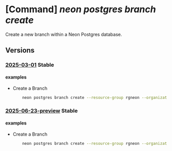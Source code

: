 # [Command] _neon postgres branch create_

Create a new branch within a Neon Postgres database.

## Versions

### [2025-03-01](/Resources/mgmt-plane/L3N1YnNjcmlwdGlvbnMve30vcmVzb3VyY2Vncm91cHMve30vcHJvdmlkZXJzL25lb24ucG9zdGdyZXMvb3JnYW5pemF0aW9ucy97fS9wcm9qZWN0cy97fS9icmFuY2hlcy97fQ==/2025-03-01.xml) **Stable**

<!-- mgmt-plane /subscriptions/{}/resourcegroups/{}/providers/neon.postgres/organizations/{}/projects/{}/branches/{} 2025-03-01 -->

#### examples

- Create a Branch
    ```bash
        neon postgres branch create --resource-group rgneon --organization-name org-cli-test --project-name old-frost-16758796 --branch-name test-branch --entity-name test-branch --role-name test_role --database-name testneondb
    ```

### [2025-06-23-preview](/Resources/mgmt-plane/L3N1YnNjcmlwdGlvbnMve30vcmVzb3VyY2Vncm91cHMve30vcHJvdmlkZXJzL25lb24ucG9zdGdyZXMvb3JnYW5pemF0aW9ucy97fS9wcm9qZWN0cy97fS9icmFuY2hlcy97fQ==/2025-06-23-preview.xml) **Stable**

<!-- mgmt-plane /subscriptions/{}/resourcegroups/{}/providers/neon.postgres/organizations/{}/projects/{}/branches/{} 2025-06-23-preview -->

#### examples

- Create a Branch
    ```bash
        neon postgres branch create --resource-group rgneon --organization-name org-cli-test --project-name old-frost-16758796 --branch-name test-branch --entity-name test-branch --role-name test_role --database-name testneondb
    ```
